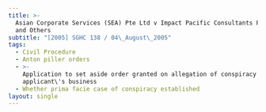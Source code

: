 ```yaml
---
title: >-
  Asian Corporate Services (SEA) Pte Ltd v Impact Pacific Consultants Pte Ltd
  and Others
subtitle: "[2005] SGHC 138 / 04\_August\_2005"
tags:
  - Civil Procedure
  - Anton piller orders
  - >-
    Application to set aside order granted on allegation of conspiracy to injure
    applicant\'s business
  - Whether prima facie case of conspiracy established
layout: single
---
```


